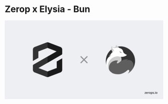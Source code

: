 # Zerop x Elysia - Bun

![Elysia](https://github.com/zeropsio/recipe-shared-assets/blob/main/covers/svg/cover-elysia.svg)
